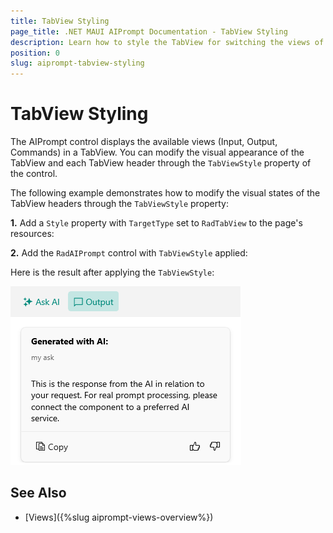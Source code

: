```yaml
---
title: TabView Styling
page_title: .NET MAUI AIPrompt Documentation - TabView Styling
description: Learn how to style the TabView for switching the views of the Telerik .NET MAUI AIPrompt control.
position: 0
slug: aiprompt-tabview-styling
---
```


# TabView Styling

The AIPrompt control displays the available views (Input, Output, Commands) in a TabView. You can modify the visual appearance of the TabView and each TabView header through the `TabViewStyle` property of the control.

The following example demonstrates how to modify the visual states of the TabView headers through the `TabViewStyle` property:

**1.** Add a `Style` property with `TargetType` set to `RadTabView` to the page's resources:

<snippet id='aiprompt-tabviewstyling-style'/>

**2.** Add the `RadAIPrompt` control with `TabViewStyle` applied:

<snippet id='aiprompt-tabviewstyling-xaml'/>

Here is the result after applying the `TabViewStyle`:

![Telerik .NET MAUI AIPrompt TabView Styling](images/aiprompt-tabview-styling.png)

## See Also

- [Views]({%slug aiprompt-views-overview%})

